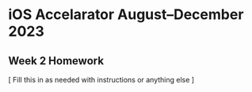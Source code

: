 # iOS Accelarator August–December 2023
## Week 2 Homework


[ Fill this in as needed with instructions or anything else ]

